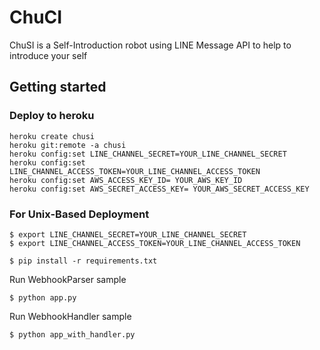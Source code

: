 # ChuCI

ChuSI is a Self-Introduction robot using LINE Message API to help to introduce your self

## Getting started

### Deploy to heroku
```
heroku create chusi
heroku git:remote -a chusi
heroku config:set LINE_CHANNEL_SECRET=YOUR_LINE_CHANNEL_SECRET
heroku config:set LINE_CHANNEL_ACCESS_TOKEN=YOUR_LINE_CHANNEL_ACCESS_TOKEN
heroku config:set AWS_ACCESS_KEY_ID= YOUR_AWS_KEY_ID
heroku config:set AWS_SECRET_ACCESS_KEY= YOUR_AWS_SECRET_ACCESS_KEY
```

### For Unix-Based Deployment
```
$ export LINE_CHANNEL_SECRET=YOUR_LINE_CHANNEL_SECRET
$ export LINE_CHANNEL_ACCESS_TOKEN=YOUR_LINE_CHANNEL_ACCESS_TOKEN

$ pip install -r requirements.txt
```

Run WebhookParser sample

```
$ python app.py
```

Run WebhookHandler sample

```
$ python app_with_handler.py
```